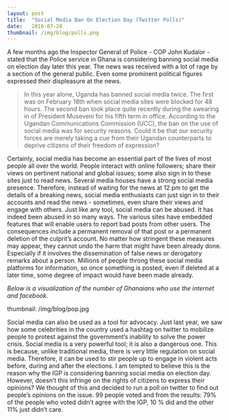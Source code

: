 ```yaml
---
layout: post 
title:  "Social Media Ban On Election Day (Twitter Polls)"
date:   2016-07-28 
thumbnail: /img/blog/polls.png
---
```

A few months ago the Inspector General of Police - COP John Kudalor - stated that the Police service in Ghana is considering banning social media on election day later this year. The news was received with a lot of rage by a section of the general public. Even some prominent political figures expressed their displeasure at the news. 

>In this year alone, Uganda has banned social media twice. The first was on February 18th when social media sites were blocked for 48 hours. The second ban took place quite recently during the swearing in of President Museveni for his fifth term in office. According to the Ugandan Communications Commission (UCC), the ban on the use of social media was for security reasons. Could it be that our security forces are merely taking a cue from their Ugandan counterparts to deprive citizens of their freedom of expression? 

Certainly, social media has become an essential part of the lives of most people all over the world. People interact with online followers; share their views on pertinent national and global issues; some also sign in to these sites just to read news. Several media houses have a strong social media presence. Therefore, instead of waiting for the news at 12 pm to get the details of a breaking news, social media enthusiasts can just sign in to their accounts and read the news - sometimes, even share their views and engage with others. Just like any tool, social media can be abused. It has indeed been abused in so many ways. The various sites have embedded features that will enable users to report bad posts from other users. The consequences include a permanent removal of that post or a permanent deletion of the culprit’s account. No matter how stringent these measures may appear, they cannot undo the harm that might have been already done. Especially if it involves the dissemination of false news or derogatory remarks about a person. Millions of people throng these social media platforms for information, so once something is posted, even if deleted at a later time, some degree of impact would have been made already. 

_Below is a visualization of the number of Ghanaians who use the internet and facebook._

thumbnail: /img/blog/pop.jpg

Social media can also be used as a tool for advocacy. Just last year, we saw how some celebrities in the country used a hashtag on twitter to mobilize people to protest against the government’s inability to solve the power crisis. Social media is a very powerful tool; it is also a dangerous one. This is because, unlike traditional media, there is very little regulation on social media. Therefore, it can be used to stir people up to engage in violent acts before, during and after the elections. I am tempted to believe this is the reason why the IGP is considering banning social media on election day. However, doesn’t this infringe on the rights of citizens to express their opinions? We thought of this and decided to run a poll on twitter to find out people’s opinions on the issue. 99 people voted and from the results: 79% of the people who voted didn’t agree with the IGP, 10 % did and the other 11% just didn’t care. 
